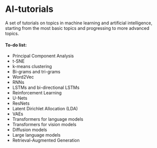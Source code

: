 # AI-tutorials
A set of tutorials on topics in machine learning and artificial intelligence, starting from the most basic topics and progressing to more advanced topics.


#### To-do list:
* Principal Component Analysis
* t-SNE
* k-means clustering
* Bi-grams and tri-grams
* Word2Vec
* RNNs
* LSTMs and bi-directional LSTMs
* Reinforcement Learning
* U-Nets
* ResNets
* Latent Dirichlet Allocation (LDA)
* VAEs
* Transformers for language models
* Transformers for vision models
* Diffusion models
* Large language models
* Retrieval-Augmented Generation
